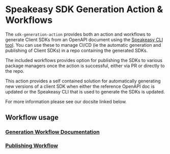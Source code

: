 # Speakeasy SDK Generation Action & Workflows

The `sdk-generation-action` provides both an action and workflows to generate Client SDKs from an OpenAPI document using the [Speakeasy CLI tool](https://github.com/speakeasy-api/speakeasy). You can use these to manage CI/CD (ie the automatic generation and publishing of Client SDKs) in a repo containing the generated SDKs.

The included workflows provides option for publishing the SDKs to various package managers once the action is successful, either via PR or directly to the repo.

This action provides a self contained solution for automatically generating new versions of a client SDK when either the reference OpenAPI doc is updated or the Speakeasy CLI that is used to generate the SDKs is updated.

For more information please see our docsite linked below. 

## Workflow usage

### [Generation Workflow Documentation](https://www.speakeasyapi.dev/docs/workflow-reference/generation-reference)

### [Publishing Workflow](https://www.speakeasyapi.dev/docs/workflow-reference/publishing-reference)

